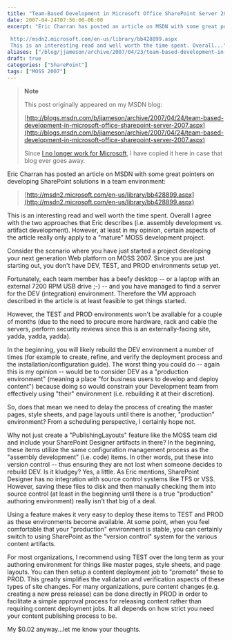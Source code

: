 ```yaml
---
title: "Team-Based Development in Microsoft Office SharePoint Server 2007"
date: 2007-04-24T07:56:00-06:00
excerpt: "Eric Charran has posted an article on MSDN with some great pointers on developing SharePoint solutions in a team environment: 
 
 http://msdn2.microsoft.com/en-us/library/bb428899.aspx 
 This is an interesting read and well worth the time spent. Overall..."
aliases: ["/blog/jjameson/archive/2007/04/23/team-based-development-in-microsoft-office-sharepoint-server-2007.aspx", "/blog/jjameson/archive/2007/04/24/team-based-development-in-microsoft-office-sharepoint-server-2007.aspx"]
draft: true
categories: ["SharePoint"]
tags: ["MOSS 2007"]
---
```


> **Note**
>
> This post originally appeared on my MSDN blog:
>
> [http://blogs.msdn.com/b/jjameson/archive/2007/04/24/team-based-development-in-microsoft-office-sharepoint-server-2007.aspx](http://blogs.msdn.com/b/jjameson/archive/2007/04/24/team-based-development-in-microsoft-office-sharepoint-server-2007.aspx)
>
> Since 			[I no longer work for Microsoft](/blog/jjameson/2011/09/02/last-day-with-microsoft), I have copied it here in case that  			blog ever goes away.

Eric Charran has posted an article on MSDN with some great pointers on developing  	SharePoint solutions in a team environment:

> [http://msdn2.microsoft.com/en-us/library/bb428899.aspx](http://msdn2.microsoft.com/en-us/library/bb428899.aspx)

This is an interesting read and well worth the time spent. Overall I agree  	with the two approaches that Eric describes (i.e. assembly development vs. artifact  	development). However, at least in my opinion, certain aspects of the article  	really only apply to a "mature" MOSS development project.

Consider the scenario where you have just started a project developing your  	next generation Web platform on MOSS 2007. Since you are just starting out,  	you don't have DEV, TEST, and PROD environments setup yet.

Fortunately, each team member has a beefy desktop -- or a laptop with an  	external 7200 RPM USB drive ;-) -- and you have managed to find a server for  	the DEV (integration) environment. Therefore the VM approach described in the  	article is at least feasible to get things started.

However, the TEST and PROD environments won't be available for a couple of  	months (due to the need to procure more hardware, rack and cable the servers,  	perform security reviews since this is an externally-facing site, yadda, yadda,  	yadda).

In the beginning, you will likely rebuild the DEV environment a number of  	times (for example to create, refine, and verify the deployment process and  	the installation/configuration guide). The worst thing you could do -- again  	this is my opinion -- would be to consider DEV as a "production environment"  	(meaning a place "for business users to develop and deploy content") because  	doing so would constrain your Development team from effectively using "their"  	environment (i.e. rebuilding it at their discretion).

So, does that mean we need to delay the process of creating the master pages,  	style sheets, and page layouts until there is another, "production" environment?  	From a scheduling perspective, I certainly hope not.

Why not just create a "PublishingLayouts" feature like the MOSS team did  	and include your SharePoint Designer artifacts in there? In the beginning, these  	items utilize the same configuration management process as the "assembly development"  	(i.e. code) items. In other words, put these into version control -- thus ensuring  	they are not lost when someone decides to rebuild DEV. Is it kludgey? Yes, a  	little. As Eric mentions, SharePoint Designer has no integration with source  	control systems like TFS or VSS. However, saving these files to disk and then  	manually checking them into source control (at least in the beginning until  	there is a true "production" authoring environment) really isn't that big of  	a deal.

Using a feature makes it very easy to deploy these items to TEST and PROD  	as these environments become available. At some point, when you feel comfortable  	that your "production" environment is stable, you can certainly switch to using  	SharePoint as the "version control" system for the various content artifacts.

For most organizations, I recommend using TEST over the long term as your  	authoring environment for things like master pages, style sheets, and page layouts.  	You can then setup a content deployment job to "promote" these to PROD. This  	greatly simplifies the validation and verification aspects of these types of  	site changes. For many organizations, pure content changes (e.g. creating a  	new press release) can be done directly in PROD in order to facilitate a simple  	approval process for releasing content rather than requiring content deployment  	jobs. It all depends on how strict you need your content publishing process  	to be.

My $0.02 anyway...let me know your thoughts.

